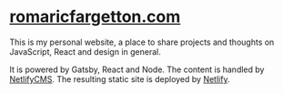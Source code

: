 # [romaricfargetton.com](https://www.romaricfargetton.com)

This is my personal website, a place to share projects and thoughts on JavaScript, React and design in general. 

It is powered by Gatsby, React and Node. The content is handled by [NetlifyCMS](https://www.netlifycms.org/). The resulting static site is deployed by [Netlify](https://www.netlifycms.org/).